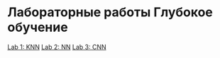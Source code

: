 # Лабораторные работы Глубокое обучение 
[Lab 1: KNN](https://github.com/GlebIsrailevich/DL_master_SamUni/tree/master/HW1)
[Lab 2: NN](https://github.com/GlebIsrailevich/DL_master_SamUni/tree/master/HW2)
[Lab 3: CNN](https://github.com/GlebIsrailevich/DL_master_SamUni/tree/master/HW3)
